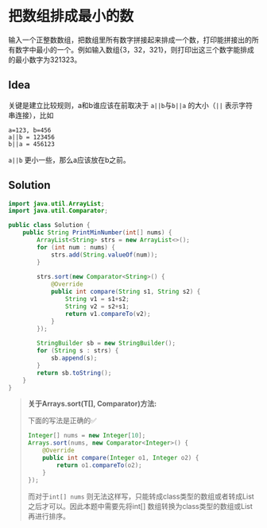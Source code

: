 # 把数组排成最小的数

输入一个正整数数组，把数组里所有数字拼接起来排成一个数，打印能拼接出的所有数字中最小的一个。例如输入数组{3，32，321}，则打印出这三个数字能排成的最小数字为321323。

## Idea

关键是建立比较规则，a和b谁应该在前取决于 `a||b`与`b||a` 的大小（`||` 表示字符串连接），比如

```
a=123, b=456
a||b = 123456
b||a = 456123
```

`a||b` 更小一些，那么a应该放在b之前。

## Solution

```java
import java.util.ArrayList;
import java.util.Comparator;

public class Solution {
    public String PrintMinNumber(int[] nums) {
        ArrayList<String> strs = new ArrayList<>();
        for (int num : nums) {
            strs.add(String.valueOf(num));
        }
        
        strs.sort(new Comparator<String>() {
            @Override
            public int compare(String s1, String s2) {
                String v1 = s1+s2;
                String v2 = s2+s1;
                return v1.compareTo(v2);
            }
        });
        
        StringBuilder sb = new StringBuilder();
        for (String s : strs) {
            sb.append(s);
        }
        return sb.toString();
    }
}
```

> **关于Arrays.sort(T[], Comparator)方法:**
>
> 下面的写法是正确的✅
>
> ```java
> Integer[] nums = new Integer[10];
> Arrays.sort(nums, new Comparator<Integer>() {
>     @Override
>     public int compare(Integer o1, Integer o2) {
>         return o1.compareTo(o2);
>     }
> });
> ```
>
> 而对于`int[] nums` 则无法这样写，只能转成class类型的数组或者转成List之后才可以。因此本题中需要先将int[] 数组转换为class类型的数组或List再进行排序。